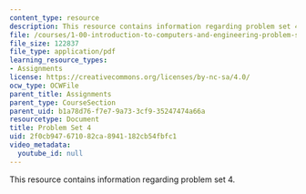 ```yaml
---
content_type: resource
description: This resource contains information regarding problem set 4.
file: /courses/1-00-introduction-to-computers-and-engineering-problem-solving-spring-2012/2f0cb947671082ca8941182cb54fbfc1_MIT1_00S12_PS_4.pdf
file_size: 122837
file_type: application/pdf
learning_resource_types:
- Assignments
license: https://creativecommons.org/licenses/by-nc-sa/4.0/
ocw_type: OCWFile
parent_title: Assignments
parent_type: CourseSection
parent_uid: b1a78d76-f7e7-9a73-3cf9-35247474a66a
resourcetype: Document
title: Problem Set 4
uid: 2f0cb947-6710-82ca-8941-182cb54fbfc1
video_metadata:
  youtube_id: null
---
```

This resource contains information regarding problem set 4.